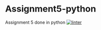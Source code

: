# Assignment5-python
Assignment 5 done in python
[![linter](https://github.com/Emily-Jette/Assignment5-python/workflows/linter/badge.svg)](https://github.com/marketplace/actions/super-linter)
